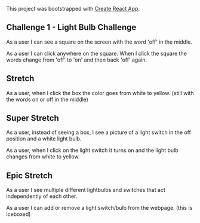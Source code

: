 This project was bootstrapped with [Create React App](https://github.com/facebook/create-react-app).

## Challenge 1 - Light Bulb Challenge

As a user I can see a square on the screen with the word 'off' in the middle.

As a user I can click anywhere on the square. When I click the square the words change from 'off' to 'on' and then back 'off' again.

## Stretch ##
As a user, when I click the box the color goes from white to yellow. (still with the words on or off in the middle)

## Super Stretch ##
As a user, instead of seeing a box, I see a picture of a light switch in the off position and a white light bulb.

As a user, when I click on the light switch it turns on and the light bulb changes from white to yellow.

## Epic Stretch ##
As a user I see multiple different lightbulbs and switches that act independently of each other.

As a user I can add or remove a light switch/bulb from the webpage. (this is iceboxed)
